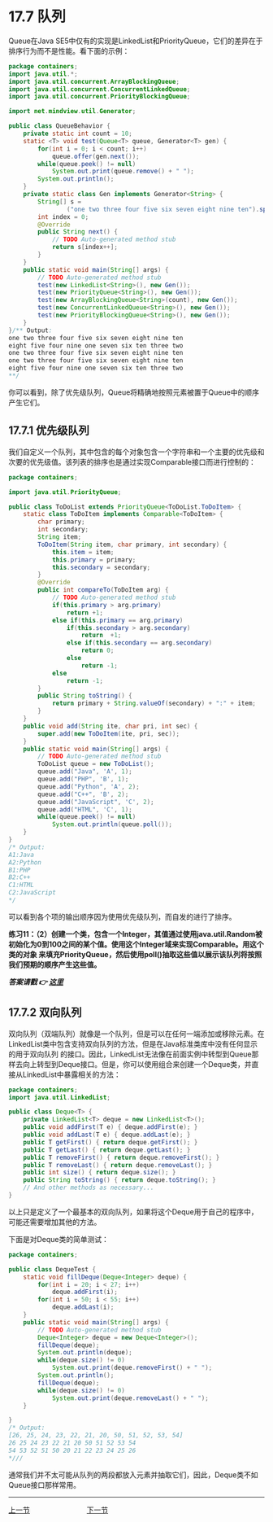 # 17.7 队列
Queue在Java SE5中仅有的实现是LinkedList和PriorityQueue，它们的差异在于排序行为而不是性能。看下面的示例：
```java
package containers;
import java.util.*;  
import java.util.concurrent.ArrayBlockingQueue;  
import java.util.concurrent.ConcurrentLinkedQueue;  
import java.util.concurrent.PriorityBlockingQueue;  

import net.mindview.util.Generator;

public class QueueBehavior {  
    private static int count = 10;  
    static <T> void test(Queue<T> queue, Generator<T> gen) {  
    	for(int i = 0; i < count; i++)  
    		queue.offer(gen.next());  
    	while(queue.peek() != null)  
    	    System.out.print(queue.remove() + " ");  
    	System.out.println();  
    }  
    private static class Gen implements Generator<String> {  
    	String[] s =   
    			("one two three four five six seven eight nine ten").split(" ");  
    	int index = 0;  
    	@Override  
    	public String next() {  
    		// TODO Auto-generated method stub  
    		return s[index++];  
    	}  
    }  
	public static void main(String[] args) {  
		// TODO Auto-generated method stub  
		test(new LinkedList<String>(), new Gen());  
		test(new PriorityQueue<String>(), new Gen());  
		test(new ArrayBlockingQueue<String>(count), new Gen());  
		test(new ConcurrentLinkedQueue<String>(), new Gen());  
		test(new PriorityBlockingQueue<String>(), new Gen());  
	}  
}/** Output:
one two three four five six seven eight nine ten 
eight five four nine one seven six ten three two 
one two three four five six seven eight nine ten 
one two three four five six seven eight nine ten 
eight five four nine one seven six ten three two 
**/
```
你可以看到，除了优先级队列，Queue将精确地按照元素被置于Queue中的顺序产生它们。

## 17.7.1 优先级队列
我们自定义一个队列，其中包含的每个对象包含一个字符串和一个主要的优先级和次要的优先级值。该列表的排序也是通过实现Comparable接口而进行控制的：
```java
package containers;

import java.util.PriorityQueue;

public class ToDoList extends PriorityQueue<ToDoList.ToDoItem> {
    static class ToDoItem implements Comparable<ToDoItem> {
    	char primary;
    	int secondary;
    	String item;
    	ToDoItem(String item, char primary, int secondary) {
    		this.item = item;
    		this.primary = primary;
    		this.secondary = secondary;
    	}
		@Override
		public int compareTo(ToDoItem arg) {
			// TODO Auto-generated method stub
			if(this.primary > arg.primary)
				return +1;
			else if(this.primary == arg.primary)
				if(this.secondary > arg.secondary)
					return  +1;
				else if(this.secondary == arg.secondary)
					return 0;
				else
					return -1;
			else
     			return -1;
		}
		public String toString() {
			return primary + String.valueOf(secondary) + ":" + item;
		}
    }
    public void add(String ite, char pri, int sec) {
    	super.add(new ToDoItem(ite, pri, sec));
    }
	public static void main(String[] args) {
		// TODO Auto-generated method stub
        ToDoList queue = new ToDoList();
        queue.add("Java", 'A', 1);
        queue.add("PHP", 'B', 1);
        queue.add("Python", 'A', 2);
        queue.add("C++", 'B', 2);
        queue.add("JavaScript", 'C', 2);
        queue.add("HTML", 'C', 1);
        while(queue.peek() != null)
        	System.out.println(queue.poll());
	}
}
/* Output:
A1:Java
A2:Python
B1:PHP
B2:C++
C1:HTML
C2:JavaScript
*/
```
可以看到各个项的输出顺序因为使用优先级队列，而自发的进行了排序。

**练习11：（2）创建一个类，包含一个Integer，其值通过使用java.util.Random被初始化为0到100之间的某个值。使用这个Integer域来实现Comparable。用这个类的对象
来填充PriorityQueue，然后使用poll()抽取这些值以展示该队列将按照我们预期的顺序产生这些值。**

***答案请戳 :point_right: [这里](solutions/Ex11.md)***

## 17.7.2 双向队列
双向队列（双端队列）就像是一个队列，但是可以在任何一端添加或移除元素。在LinkedList类中包含支持双向队列的方法，但是在Java标准类库中没有任何显示的用于双向队列
的接口。因此，LinkedList无法像在前面实例中转型到Queue那样去向上转型到Deque接口。但是，你可以使用组合来创建一个Deque类，并直接从LinkedList中暴露相关的方法：

```java
package containers;
import java.util.LinkedList;

public class Deque<T> {
    private LinkedList<T> deque = new LinkedList<T>();
	public void addFirst(T e) { deque.addFirst(e); }
	public void addLast(T e) { deque.addLast(e); }
    public T getFirst() { return deque.getFirst(); }
    public T getLast() { return deque.getLast(); }
    public T removeFirst() { return deque.removeFirst(); }
    public T removeLast() { return deque.removeLast(); }
    public int size() { return deque.size(); }
    public String toString() { return deque.toString(); }
    // And other methods as necessary...
}
```
以上只是定义了一个最基本的双向队列，如果将这个Deque用于自己的程序中，可能还需要增加其他的方法。  

下面是对Deque类的简单测试：  
```java
package containers;

public class DequeTest {
    static void fillDeque(Deque<Integer> deque) {
    	for(int i = 20; i < 27; i++)
    		deque.addFirst(i);
    	for(int i = 50; i < 55; i++)
    		deque.addLast(i);
    }
	public static void main(String[] args) {
		// TODO Auto-generated method stub
        Deque<Integer> deque = new Deque<Integer>();
		fillDeque(deque);
		System.out.println(deque);
		while(deque.size() != 0)
			System.out.print(deque.removeFirst() + " ");
		System.out.println();
		fillDeque(deque);
		while(deque.size() != 0)
			System.out.print(deque.removeLast() + " ");
	}

}
/* Output:
[26, 25, 24, 23, 22, 21, 20, 50, 51, 52, 53, 54]
26 25 24 23 22 21 20 50 51 52 53 54 
54 53 52 51 50 20 21 22 23 24 25 26 
*///
```
通常我们并不太可能从队列的两段都放入元素并抽取它们，因此，Deque类不如Queue接口那样常用。

---

[上一节](17.6_Set_and_Storage_sequence.md)　　　　　　　　[下一节](17.8_Understanding_Maps.md)

